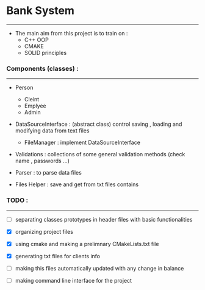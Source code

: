 # Bank System
----------------
- The main aim from this project is to train on :
    - C++ OOP
    - CMAKE
    - SOLID principles


### Components (classes) :
-----------------------
- Person
    - Cleint 
    - Emplyee
    - Admin

- DataSourceInterface : (abstract class) control saving , loading and modifying data from text files
    - FileManager : implement DataSourceInterface

- Validations : collections of some general validation methods (check name , passwords ...)
- Parser : to parse data files
- Files Helper : save and get from txt files contains


### TODO :
-----------
- [ ] separating  classes prototypes in header files with basic functionalities
- [x] organizing project files 
- [x] using cmake and making a prelimnary CMakeLists.txt file
- [x] generating txt files for clients info
- [ ] making this files automatically updated with any change in balance
- [ ] making command line interface for the project

